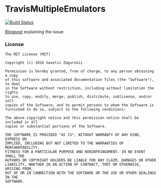 TravisMultipleEmulators
========
[![Build Status](https://travis-ci.org/zsavely/TravisMultipleEmulators.svg?branch=master)](https://travis-ci.org/zsavely/TravisMultipleEmulators)

[Blogpost](http://szagurskii.com/blog/how-to-run-tests-on-two-emulators-using-travis-ci/) explaining the issue.

### License

    The MIT License (MIT)

    Copyright (c) 2016 Savelii Zagurskii

    Permission is hereby granted, free of charge, to any person obtaining a copy
    of this software and associated documentation files (the "Software"), to deal
    in the Software without restriction, including without limitation the rights
    to use, copy, modify, merge, publish, distribute, sublicense, and/or sell
    copies of the Software, and to permit persons to whom the Software is
    furnished to do so, subject to the following conditions:

    The above copyright notice and this permission notice shall be included in all
    copies or substantial portions of the Software.

    THE SOFTWARE IS PROVIDED "AS IS", WITHOUT WARRANTY OF ANY KIND, EXPRESS OR
    IMPLIED, INCLUDING BUT NOT LIMITED TO THE WARRANTIES OF MERCHANTABILITY,
    FITNESS FOR A PARTICULAR PURPOSE AND NONINFRINGEMENT. IN NO EVENT SHALL THE
    AUTHORS OR COPYRIGHT HOLDERS BE LIABLE FOR ANY CLAIM, DAMAGES OR OTHER
    LIABILITY, WHETHER IN AN ACTION OF CONTRACT, TORT OR OTHERWISE, ARISING FROM,
    OUT OF OR IN CONNECTION WITH THE SOFTWARE OR THE USE OR OTHER DEALINGS IN THE
    SOFTWARE.
